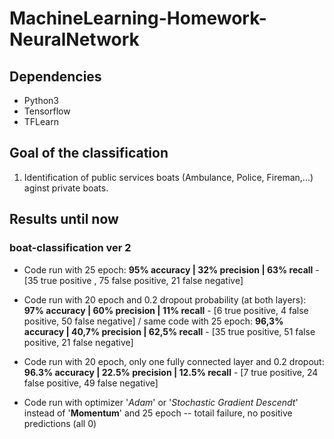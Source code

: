 # MachineLearning-Homework-NeuralNetwork

## Dependencies
- Python3
- Tensorflow 
- TFLearn

## Goal of the classification 
1) Identification of public services boats (Ambulance, Police, Fireman,...) aginst private boats. 

## Results until now
### boat-classification ver 2
- Code run with 25 epoch: **95% accuracy | 32% precision | 63% recall** - [35 true positive , 75 false positive, 21 false negative]

- Code run with 20 epoch and 0.2 dropout probability (at both layers): **97% accuracy | 60% precision | 11% recall** - [6 true positive, 4 false positive, 50 false negative]  /  same code with 25 epoch: **96,3% accuracy | 40,7% precision | 62,5% recall** - [35 true positive, 51 false positive, 21 false negative]

- Code run with 20 epoch, only one fully connected layer and 0.2 dropout: **96.3% accuracy | 22.5% precision | 12.5% recall** - [7 true positive, 24 false positive, 49 false negative]

- Code run with optimizer '*Adam*' or '*Stochastic Gradient Descendt*' instead of '**Momentum**' and 25 epoch -- totail failure, no positive predictions (all 0)
